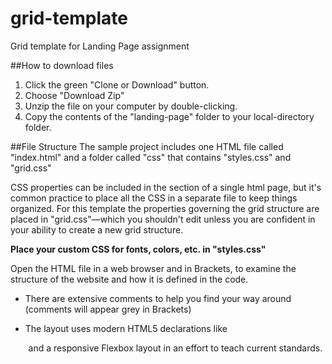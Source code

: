# grid-template
Grid template for Landing Page assignment

##How to download files
1. Click the green "Clone or Download" button.
2. Choose "Download Zip"
3. Unzip the file on your computer by double-clicking.
4. Copy the contents of the "landing-page" folder to your local-directory folder.

##File Structure
The sample project includes one HTML file called "index.html" and a folder called "css" that contains "styles.css" and "grid.css"

CSS properties can be included in the <head> section of a single html page, but it's common practice to place all the CSS in a separate file to keep things organized. For this template the properties governing the grid structure are placed in "grid.css"—which you shouldn't edit unless you are confident in your ability to create a new grid structure.

**Place your custom CSS for fonts, colors, etc. in "styles.css"**

Open the HTML file in a web browser and in Brackets, to examine the structure of the website and how it is defined in the code.

* There are extensive comments to help you find your way around (comments will appear grey in Brackets)

* The layout uses modern HTML5 declarations like <header> and a responsive Flexbox layout in an effort to teach current standards.

